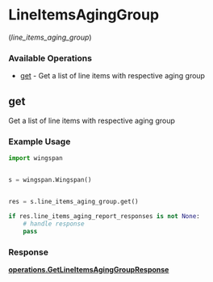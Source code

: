 # LineItemsAgingGroup
(*line_items_aging_group*)

### Available Operations

* [get](#get) - Get a list of line items with respective aging group

## get

Get a list of line items with respective aging group

### Example Usage

```python
import wingspan


s = wingspan.Wingspan()


res = s.line_items_aging_group.get()

if res.line_items_aging_report_responses is not None:
    # handle response
    pass
```


### Response

**[operations.GetLineItemsAgingGroupResponse](../../models/operations/getlineitemsaginggroupresponse.md)**

